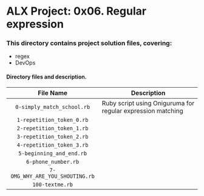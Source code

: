 # ALX Project: 0x06. Regular expression
### This directory contains project solution files, covering:
+ regex
+ DevOps 
#### Directory files and description.
|File Name  |Description  |
|:-----------:|----------------------|
| `0-simply_match_school.rb` |Ruby script using Oniguruma for regular expression matching|
| `1-repetition_token_0.rb` ||
| `2-repetition_token_1.rb` ||
| `3-repetition_token_2.rb` ||
| `4-repetition_token_3.rb` ||
| `5-beginning_and_end.rb` ||
| `6-phone_number.rb` ||
| `7-OMG_WHY_ARE_YOU_SHOUTING.rb` ||
| `100-textme.rb` ||
